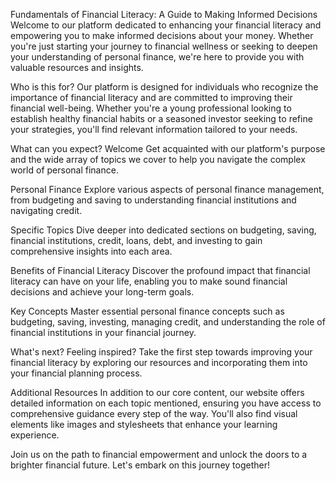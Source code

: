 Fundamentals of Financial Literacy: A Guide to Making Informed Decisions
Welcome to our platform dedicated to enhancing your financial literacy and empowering you to make informed decisions about your money. Whether you're just starting your journey to financial wellness or seeking to deepen your understanding of personal finance, we're here to provide you with valuable resources and insights.

Who is this for?
Our platform is designed for individuals who recognize the importance of financial literacy and are committed to improving their financial well-being. Whether you're a young professional looking to establish healthy financial habits or a seasoned investor seeking to refine your strategies, you'll find relevant information tailored to your needs.

What can you expect?
Welcome
Get acquainted with our platform's purpose and the wide array of topics we cover to help you navigate the complex world of personal finance.

Personal Finance
Explore various aspects of personal finance management, from budgeting and saving to understanding financial institutions and navigating credit.

Specific Topics
Dive deeper into dedicated sections on budgeting, saving, financial institutions, credit, loans, debt, and investing to gain comprehensive insights into each area.

Benefits of Financial Literacy
Discover the profound impact that financial literacy can have on your life, enabling you to make sound financial decisions and achieve your long-term goals.

Key Concepts
Master essential personal finance concepts such as budgeting, saving, investing, managing credit, and understanding the role of financial institutions in your financial journey.

What's next?
Feeling inspired? Take the first step towards improving your financial literacy by exploring our resources and incorporating them into your financial planning process.

Additional Resources
In addition to our core content, our website offers detailed information on each topic mentioned, ensuring you have access to comprehensive guidance every step of the way. You'll also find visual elements like images and stylesheets that enhance your learning experience.

Join us on the path to financial empowerment and unlock the doors to a brighter financial future. Let's embark on this journey together!
